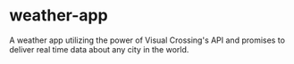 # weather-app
A weather app utilizing the power of Visual Crossing's API and promises to deliver real time data about any city in the world.
